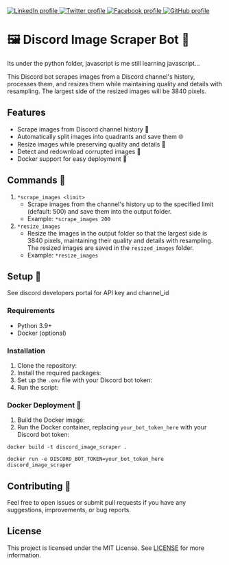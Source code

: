 <a href="https://www.linkedin.com/in/cdasmkt" target="_blank">
  <img src="https://img.shields.io/badge/LinkedIn-0077B5?style=flat&logo=linkedin&logoColor=white" alt="LinkedIn profile" />
</a>
<a href="https://twitter.com/cdasmktcda" target="_blank">
  <img src="https://img.shields.io/badge/Twitter-1DA1F2?style=flat&logo=twitter&logoColor=white" alt="Twitter profile" />
</a>
<a href="https://www.facebook.com/davidacannan" target="_blank">
  <img src="https://img.shields.io/badge/Facebook-1877F2?style=flat&logo=facebook&logoColor=white" alt="Facebook profile" />
</a>
<a href="https://github.com/cdaprod" target="_blank">
  <img src="https://img.shields.io/badge/GitHub-100000?style=flat&logo=github&logoColor=white" alt="GitHub profile" />
</a>


# 🖼️ Discord Image Scraper Bot 🤖

Its under the python folder, javascript is me still learning javascript...

This Discord bot scrapes images from a Discord channel's history, processes them, and resizes them while maintaining quality and details with resampling. The largest side of the resized images will be 3840 pixels.

## Features

- Scrape images from Discord channel history 💾
- Automatically split images into quadrants and save them 🌐
- Resize images while preserving quality and details 🔎
- Detect and redownload corrupted images 🚨
- Docker support for easy deployment 🐳

## Commands 📜

1. `*scrape_images <limit>`
   - Scrape images from the channel's history up to the specified limit (default: 500) and save them into the output folder.
   - Example: `*scrape_images 200`
2. `*resize_images`
   - Resize the images in the output folder so that the largest side is 3840 pixels, maintaining their quality and details with resampling. The resized images are saved in the `resized_images` folder.
   - Example: `*resize_images`

## Setup 🚀
See discord developers portal for API key and channel_id

### Requirements

- Python 3.9+
- Docker (optional)

### Installation

1. Clone the repository:
2. Install the required packages:
3. Set up the `.env` file with your Discord bot token:
4. Run the script:


### Docker Deployment 🐳

1. Build the Docker image:
2. Run the Docker container, replacing `your_bot_token_here` with your Discord bot token:

``` 
docker build -t discord_image_scraper .
``` 

``` 
docker run -e DISCORD_BOT_TOKEN=your_bot_token_here discord_image_scraper
``` 

## Contributing 🤝

Feel free to open issues or submit pull requests if you have any suggestions, improvements, or bug reports.

## License

This project is licensed under the MIT License. See [LICENSE](LICENSE) for more information.

